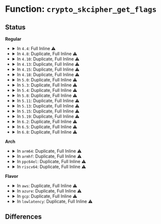 # Function: <code>crypto_skcipher_get_flags</code>

## Status
<b>Regular</b>
<ul>
<li>
<details>
<summary>In <code>4.4</code>: Full Inline ⚠️</summary>

**Collision:** Unique Static

**Inline:** Full

**Transformation:** False

**Instances:**

```
In crypto/skcipher.c (0)
Location: include/crypto/skcipher.h:271
Inline: True
```
</details>
</li>
<li>
<details>
<summary>In <code>4.8</code>: Duplicate, Full Inline ⚠️</summary>

**Collision:** Static Duplication

**Inline:** Full

**Transformation:** False

**Instances:**

```
In crypto/skcipher.c (0)
Location: include/crypto/skcipher.h:331
Inline: True
```
```
In crypto/cts.c (0)
Location: include/crypto/skcipher.h:331
Inline: True
```
```
In crypto/ctr.c (0)
Location: include/crypto/skcipher.h:331
Inline: True
```
</details>
</li>
<li>
<details>
<summary>In <code>4.10</code>: Duplicate, Full Inline ⚠️</summary>

**Collision:** Static Duplication

**Inline:** Full

**Transformation:** False

**Instances:**

```
In crypto/skcipher.c (0)
Location: include/crypto/skcipher.h:331
Inline: True
```
```
In crypto/cbc.c (0)
Location: include/crypto/skcipher.h:331
Inline: True
```
```
In crypto/cts.c (0)
Location: include/crypto/skcipher.h:331
Inline: True
```
```
In crypto/xts.c (0)
Location: include/crypto/skcipher.h:331
Inline: True
```
```
In crypto/ctr.c (0)
Location: include/crypto/skcipher.h:331
Inline: True
```
</details>
</li>
<li>
<details>
<summary>In <code>4.13</code>: Duplicate, Full Inline ⚠️</summary>

**Collision:** Static Duplication

**Inline:** Full

**Transformation:** False

**Instances:**

```
In crypto/skcipher.c (0)
Location: include/crypto/skcipher.h:365
Inline: True
```
```
In crypto/cbc.c (0)
Location: include/crypto/skcipher.h:365
Inline: True
```
```
In crypto/cts.c (0)
Location: include/crypto/skcipher.h:365
Inline: True
```
```
In crypto/xts.c (0)
Location: include/crypto/skcipher.h:365
Inline: True
```
```
In crypto/ctr.c (0)
Location: include/crypto/skcipher.h:365
Inline: True
```
</details>
</li>
<li>
<details>
<summary>In <code>4.15</code>: Duplicate, Full Inline ⚠️</summary>

**Collision:** Static Duplication

**Inline:** Full

**Transformation:** False

**Instances:**

```
In crypto/skcipher.c (0)
Location: include/crypto/skcipher.h:365
Inline: True
```
```
In crypto/cbc.c (0)
Location: include/crypto/skcipher.h:365
Inline: True
```
```
In crypto/cts.c (0)
Location: include/crypto/skcipher.h:365
Inline: True
```
```
In crypto/xts.c (0)
Location: include/crypto/skcipher.h:365
Inline: True
```
```
In crypto/ctr.c (0)
Location: include/crypto/skcipher.h:365
Inline: True
```
```
In crypto/gcm.c (0)
Location: include/crypto/skcipher.h:365
Inline: True
```
</details>
</li>
<li>
<details>
<summary>In <code>4.18</code>: Duplicate, Full Inline ⚠️</summary>

**Collision:** Static Duplication

**Inline:** Full

**Transformation:** False

**Instances:**

```
In fs/crypto/crypto.c (ffffffff812fa523)
Location: include/crypto/skcipher.h:365
Inline: True
Inline callers:
  - fs/crypto/crypto.c:fscrypt_do_page_crypto
  - fs/crypto/crypto.c:fscrypt_do_page_crypto
```
```
In fs/crypto/fname.c (ffffffff812fae9d)
Location: include/crypto/skcipher.h:365
Inline: True
Inline callers:
  - fs/crypto/fname.c:fname_encrypt
```
```
In fs/crypto/keyinfo.c (ffffffff812fba28)
Location: include/crypto/skcipher.h:365
Inline: True
Inline callers:
  - fs/crypto/keyinfo.c:derive_key_aes
```
```
In fs/ecryptfs/crypto.c (ffffffff813b7a8f)
Location: include/crypto/skcipher.h:365
Inline: True
Inline callers:
  - fs/ecryptfs/crypto.c:crypt_scatterlist
  - fs/ecryptfs/crypto.c:crypt_scatterlist
```
```
In fs/ecryptfs/keystore.c (ffffffff813bab65)
Location: include/crypto/skcipher.h:365
Inline: True
Inline callers:
  - fs/ecryptfs/keystore.c:write_tag_3_packet
  - fs/ecryptfs/keystore.c:decrypt_passphrase_encrypted_session_key
  - fs/ecryptfs/keystore.c:ecryptfs_parse_tag_70_packet
  - fs/ecryptfs/keystore.c:ecryptfs_write_tag_70_packet
```
```
In security/keys/encrypted-keys/encrypted.c (ffffffff813eff41)
Location: include/crypto/skcipher.h:365
Inline: True
```
```
In crypto/skcipher.c (ffffffff8145cee9)
Location: include/crypto/skcipher.h:365
Inline: True
Inline callers:
  - crypto/skcipher.c:skcipher_setkey_ablkcipher
  - crypto/skcipher.c:skcipher_setkey_blkcipher
```
```
In crypto/seqiv.c (ffffffff8145e740)
Location: include/crypto/skcipher.h:365
Inline: True
Inline callers:
  - crypto/seqiv.c:seqiv_aead_encrypt
```
```
In crypto/cbc.c (ffffffff8146883d)
Location: include/crypto/skcipher.h:365
Inline: True
Inline callers:
  - crypto/cbc.c:crypto_cbc_setkey
```
```
In crypto/cts.c (ffffffff81469786)
Location: include/crypto/skcipher.h:365
Inline: True
Inline callers:
  - crypto/cts.c:crypto_cts_decrypt
  - crypto/cts.c:crypto_cts_decrypt
  - crypto/cts.c:cts_cbc_decrypt
  - crypto/cts.c:crypto_cts_encrypt
  - crypto/cts.c:crypto_cts_encrypt
  - crypto/cts.c:cts_cbc_encrypt
  - crypto/cts.c:crypto_cts_setkey
  - crypto/cts.c:crypto_cts_setkey
```
```
In crypto/xts.c (ffffffff8146a3a3)
Location: include/crypto/skcipher.h:365
Inline: True
Inline callers:
  - crypto/xts.c:do_decrypt
  - crypto/xts.c:do_encrypt
```
```
In crypto/ctr.c (ffffffff8146a87d)
Location: include/crypto/skcipher.h:365
Inline: True
Inline callers:
  - crypto/ctr.c:crypto_rfc3686_crypt
  - crypto/ctr.c:crypto_rfc3686_setkey
  - crypto/ctr.c:crypto_rfc3686_setkey
```
```
In crypto/gcm.c (ffffffff8146b349)
Location: include/crypto/skcipher.h:365
Inline: True
Inline callers:
  - crypto/gcm.c:crypto_rfc4543_crypt
  - crypto/gcm.c:gcm_dec_hash_continue
  - crypto/gcm.c:crypto_gcm_encrypt
  - crypto/gcm.c:crypto_gcm_setkey
  - crypto/gcm.c:crypto_gcm_setkey
```
```
In crypto/drbg.c (ffffffff8146fd68)
Location: include/crypto/skcipher.h:365
Inline: True
Inline callers:
  - crypto/drbg.c:drbg_kcapi_sym_ctr
```
</details>
</li>
<li>
<details>
<summary>In <code>5.0</code>: Duplicate, Full Inline ⚠️</summary>

**Collision:** Static Duplication

**Inline:** Full

**Transformation:** False

**Instances:**

```
In fs/crypto/crypto.c (ffffffff8130f8db)
Location: include/crypto/skcipher.h:384
Inline: True
Inline callers:
  - fs/crypto/crypto.c:fscrypt_do_page_crypto
  - fs/crypto/crypto.c:fscrypt_do_page_crypto
```
```
In fs/crypto/fname.c (ffffffff81310260)
Location: include/crypto/skcipher.h:384
Inline: True
Inline callers:
  - fs/crypto/fname.c:fname_encrypt
```
```
In fs/crypto/keyinfo.c (ffffffff81310f91)
Location: include/crypto/skcipher.h:384
Inline: True
Inline callers:
  - fs/crypto/keyinfo.c:derive_key_aes
```
```
In fs/ecryptfs/crypto.c (ffffffff813d0ff0)
Location: include/crypto/skcipher.h:384
Inline: True
Inline callers:
  - fs/ecryptfs/crypto.c:crypt_scatterlist
  - fs/ecryptfs/crypto.c:crypt_scatterlist
```
```
In fs/ecryptfs/keystore.c (ffffffff813d414d)
Location: include/crypto/skcipher.h:384
Inline: True
Inline callers:
  - fs/ecryptfs/keystore.c:write_tag_3_packet
  - fs/ecryptfs/keystore.c:decrypt_passphrase_encrypted_session_key
  - fs/ecryptfs/keystore.c:ecryptfs_parse_tag_70_packet
  - fs/ecryptfs/keystore.c:ecryptfs_write_tag_70_packet
```
```
In security/keys/encrypted-keys/encrypted.c (ffffffff8140b22d)
Location: include/crypto/skcipher.h:384
Inline: True
```
```
In crypto/skcipher.c (ffffffff8147a79b)
Location: include/crypto/skcipher.h:384
Inline: True
Inline callers:
  - crypto/skcipher.c:skcipher_setkey_ablkcipher
  - crypto/skcipher.c:skcipher_setkey_blkcipher
```
```
In crypto/seqiv.c (ffffffff8147c035)
Location: include/crypto/skcipher.h:384
Inline: True
Inline callers:
  - crypto/seqiv.c:seqiv_aead_encrypt
```
```
In crypto/cbc.c (ffffffff814864ad)
Location: include/crypto/skcipher.h:384
Inline: True
Inline callers:
  - crypto/cbc.c:crypto_cbc_setkey
```
```
In crypto/cts.c (ffffffff814874ca)
Location: include/crypto/skcipher.h:384
Inline: True
Inline callers:
  - crypto/cts.c:crypto_cts_decrypt
  - crypto/cts.c:crypto_cts_decrypt
  - crypto/cts.c:cts_cbc_decrypt
  - crypto/cts.c:crypto_cts_encrypt
  - crypto/cts.c:crypto_cts_encrypt
  - crypto/cts.c:cts_cbc_encrypt
  - crypto/cts.c:crypto_cts_setkey
  - crypto/cts.c:crypto_cts_setkey
```
```
In crypto/xts.c (ffffffff814878d6)
Location: include/crypto/skcipher.h:384
Inline: True
```
```
In crypto/ctr.c (ffffffff814880fa)
Location: include/crypto/skcipher.h:384
Inline: True
Inline callers:
  - crypto/ctr.c:crypto_rfc3686_crypt
  - crypto/ctr.c:crypto_rfc3686_setkey
  - crypto/ctr.c:crypto_rfc3686_setkey
```
```
In crypto/gcm.c (ffffffff814895cc)
Location: include/crypto/skcipher.h:384
Inline: True
Inline callers:
  - crypto/gcm.c:crypto_rfc4543_copy_src_to_dst
  - crypto/gcm.c:gcm_dec_hash_continue
  - crypto/gcm.c:crypto_gcm_encrypt
  - crypto/gcm.c:crypto_gcm_setkey
  - crypto/gcm.c:crypto_gcm_setkey
```
```
In crypto/drbg.c (ffffffff8149010f)
Location: include/crypto/skcipher.h:384
Inline: True
Inline callers:
  - crypto/drbg.c:drbg_kcapi_sym_ctr
```
</details>
</li>
<li>
<details>
<summary>In <code>5.3</code>: Duplicate, Full Inline ⚠️</summary>

**Collision:** Static Duplication

**Inline:** Full

**Transformation:** False

**Instances:**

```
In crypto/skcipher.c (ffffffff814a8891)
Location: include/crypto/skcipher.h:319
Inline: True
Inline callers:
  - crypto/skcipher.c:skcipher_setkey_simple
  - crypto/skcipher.c:crypto_skcipher_decrypt
  - crypto/skcipher.c:crypto_skcipher_encrypt
  - crypto/skcipher.c:skcipher_setkey_ablkcipher
  - crypto/skcipher.c:skcipher_setkey_blkcipher
```
```
In crypto/cts.c (ffffffff814b4953)
Location: include/crypto/skcipher.h:319
Inline: True
Inline callers:
  - crypto/cts.c:crypto_cts_setkey
  - crypto/cts.c:crypto_cts_setkey
```
```
In crypto/xts.c (ffffffff814b56a2)
Location: include/crypto/skcipher.h:319
Inline: True
```
```
In crypto/ctr.c (ffffffff814b5ac4)
Location: include/crypto/skcipher.h:319
Inline: True
Inline callers:
  - crypto/ctr.c:crypto_rfc3686_setkey
  - crypto/ctr.c:crypto_rfc3686_setkey
```
```
In crypto/gcm.c (ffffffff814b6f89)
Location: include/crypto/skcipher.h:319
Inline: True
Inline callers:
  - crypto/gcm.c:crypto_gcm_setkey
```
</details>
</li>
<li>
<details>
<summary>In <code>5.4</code>: Duplicate, Full Inline ⚠️</summary>

**Collision:** Static Duplication

**Inline:** Full

**Transformation:** False

**Instances:**

```
In crypto/skcipher.c (ffffffff814c34f1)
Location: include/crypto/skcipher.h:349
Inline: True
Inline callers:
  - crypto/skcipher.c:skcipher_setkey_simple
  - crypto/skcipher.c:crypto_skcipher_decrypt
  - crypto/skcipher.c:crypto_skcipher_encrypt
  - crypto/skcipher.c:skcipher_setkey_ablkcipher
  - crypto/skcipher.c:skcipher_setkey_blkcipher
```
```
In crypto/cts.c (ffffffff814cd6c3)
Location: include/crypto/skcipher.h:349
Inline: True
Inline callers:
  - crypto/cts.c:crypto_cts_setkey
  - crypto/cts.c:crypto_cts_setkey
```
```
In crypto/xts.c (ffffffff814ce8a2)
Location: include/crypto/skcipher.h:349
Inline: True
```
```
In crypto/ctr.c (ffffffff814cecc4)
Location: include/crypto/skcipher.h:349
Inline: True
Inline callers:
  - crypto/ctr.c:crypto_rfc3686_setkey
  - crypto/ctr.c:crypto_rfc3686_setkey
```
```
In crypto/gcm.c (ffffffff814d01a9)
Location: include/crypto/skcipher.h:349
Inline: True
Inline callers:
  - crypto/gcm.c:crypto_gcm_setkey
```
</details>
</li>
<li>
<details>
<summary>In <code>5.8</code>: Duplicate, Full Inline ⚠️</summary>

**Collision:** Static Duplication

**Inline:** Full

**Transformation:** False

**Instances:**

```
In crypto/skcipher.c (ffffffff81522dbd)
Location: include/crypto/skcipher.h:311
Inline: True
Inline callers:
  - crypto/skcipher.c:skcipher_setkey_simple
  - crypto/skcipher.c:crypto_skcipher_decrypt
  - crypto/skcipher.c:crypto_skcipher_encrypt
```
```
In crypto/cts.c (ffffffff8152cb2f)
Location: include/crypto/skcipher.h:311
Inline: True
Inline callers:
  - crypto/cts.c:crypto_cts_setkey
```
```
In crypto/xts.c (ffffffff8152db7e)
Location: include/crypto/skcipher.h:311
Inline: True
```
```
In crypto/ctr.c (ffffffff8152e07c)
Location: include/crypto/skcipher.h:311
Inline: True
Inline callers:
  - crypto/ctr.c:crypto_rfc3686_setkey
```
</details>
</li>
<li>
<details>
<summary>In <code>5.11</code>: Duplicate, Full Inline ⚠️</summary>

**Collision:** Static Duplication

**Inline:** Full

**Transformation:** False

**Instances:**

```
In crypto/skcipher.c (ffffffff8153fd0d)
Location: include/crypto/skcipher.h:311
Inline: True
Inline callers:
  - crypto/skcipher.c:skcipher_setkey_simple
  - crypto/skcipher.c:crypto_skcipher_decrypt
  - crypto/skcipher.c:crypto_skcipher_encrypt
```
```
In crypto/cts.c (ffffffff81549b9f)
Location: include/crypto/skcipher.h:311
Inline: True
Inline callers:
  - crypto/cts.c:crypto_cts_setkey
```
```
In crypto/xts.c (ffffffff8154ab4e)
Location: include/crypto/skcipher.h:311
Inline: True
```
```
In crypto/ctr.c (ffffffff8154b09c)
Location: include/crypto/skcipher.h:311
Inline: True
Inline callers:
  - crypto/ctr.c:crypto_rfc3686_setkey
```
</details>
</li>
<li>
<details>
<summary>In <code>5.13</code>: Duplicate, Full Inline ⚠️</summary>

**Collision:** Static Duplication

**Inline:** Full

**Transformation:** False

**Instances:**

```
In crypto/skcipher.c (ffffffff8154827a)
Location: include/crypto/skcipher.h:313
Inline: True
Inline callers:
  - crypto/skcipher.c:skcipher_setkey_simple
  - crypto/skcipher.c:crypto_skcipher_decrypt
  - crypto/skcipher.c:crypto_skcipher_encrypt
```
```
In crypto/cts.c (ffffffff815521ec)
Location: include/crypto/skcipher.h:313
Inline: True
Inline callers:
  - crypto/cts.c:crypto_cts_setkey
```
```
In crypto/xts.c (ffffffff8155316e)
Location: include/crypto/skcipher.h:313
Inline: True
```
```
In crypto/ctr.c (ffffffff815536bc)
Location: include/crypto/skcipher.h:313
Inline: True
Inline callers:
  - crypto/ctr.c:crypto_rfc3686_setkey
```
</details>
</li>
<li>
<details>
<summary>In <code>5.15</code>: Duplicate, Full Inline ⚠️</summary>

**Collision:** Static Duplication

**Inline:** Full

**Transformation:** False

**Instances:**

```
In crypto/skcipher.c (ffffffff815a8a5a)
Location: include/crypto/skcipher.h:313
Inline: True
Inline callers:
  - crypto/skcipher.c:skcipher_setkey_simple
  - crypto/skcipher.c:crypto_skcipher_decrypt
  - crypto/skcipher.c:crypto_skcipher_encrypt
```
```
In crypto/cts.c (ffffffff815b31ec)
Location: include/crypto/skcipher.h:313
Inline: True
Inline callers:
  - crypto/cts.c:crypto_cts_setkey
```
```
In crypto/xts.c (ffffffff815b419e)
Location: include/crypto/skcipher.h:313
Inline: True
```
```
In crypto/ctr.c (ffffffff815b46ec)
Location: include/crypto/skcipher.h:313
Inline: True
Inline callers:
  - crypto/ctr.c:crypto_rfc3686_setkey
```
</details>
</li>
<li>
<details>
<summary>In <code>5.19</code>: Duplicate, Full Inline ⚠️</summary>

**Collision:** Static Duplication

**Inline:** Full

**Transformation:** False

**Instances:**

```
In crypto/skcipher.c (ffffffff8164fe4a)
Location: include/crypto/skcipher.h:317
Inline: True
Inline callers:
  - crypto/skcipher.c:skcipher_setkey_simple
  - crypto/skcipher.c:crypto_skcipher_decrypt
  - crypto/skcipher.c:crypto_skcipher_encrypt
```
```
In crypto/cts.c (ffffffff8165c1bc)
Location: include/crypto/skcipher.h:317
Inline: True
Inline callers:
  - crypto/cts.c:crypto_cts_setkey
```
```
In crypto/xts.c (ffffffff8165d001)
Location: include/crypto/skcipher.h:317
Inline: True
```
```
In crypto/ctr.c (ffffffff8165d5ad)
Location: include/crypto/skcipher.h:317
Inline: True
Inline callers:
  - crypto/ctr.c:crypto_rfc3686_setkey
```
</details>
</li>
<li>
<details>
<summary>In <code>6.2</code>: Duplicate, Full Inline ⚠️</summary>

**Collision:** Static Duplication

**Inline:** Full

**Transformation:** False

**Instances:**

```
In crypto/skcipher.c (ffffffff8170932a)
Location: include/crypto/skcipher.h:317
Inline: True
Inline callers:
  - crypto/skcipher.c:skcipher_setkey_simple
  - crypto/skcipher.c:crypto_skcipher_decrypt
  - crypto/skcipher.c:crypto_skcipher_encrypt
```
```
In crypto/cts.c (ffffffff81715b5c)
Location: include/crypto/skcipher.h:317
Inline: True
Inline callers:
  - crypto/cts.c:crypto_cts_setkey
```
```
In crypto/xts.c (ffffffff81716ae1)
Location: include/crypto/skcipher.h:317
Inline: True
```
```
In crypto/ctr.c (ffffffff817171ed)
Location: include/crypto/skcipher.h:317
Inline: True
Inline callers:
  - crypto/ctr.c:crypto_rfc3686_setkey
```
</details>
</li>
<li>
<details>
<summary>In <code>6.5</code>: Duplicate, Full Inline ⚠️</summary>

**Collision:** Static Duplication

**Inline:** Full

**Transformation:** False

**Instances:**

```
In crypto/skcipher.c (ffffffff81742b6c)
Location: include/crypto/skcipher.h:339
Inline: True
Inline callers:
  - crypto/skcipher.c:skcipher_setkey_simple
  - crypto/skcipher.c:crypto_skcipher_decrypt
  - crypto/skcipher.c:crypto_skcipher_encrypt
```
```
In crypto/cts.c (ffffffff8175140c)
Location: include/crypto/skcipher.h:339
Inline: True
Inline callers:
  - crypto/cts.c:crypto_cts_setkey
```
```
In crypto/xts.c (ffffffff81752391)
Location: include/crypto/skcipher.h:339
Inline: True
```
```
In crypto/ctr.c (ffffffff81752afd)
Location: include/crypto/skcipher.h:339
Inline: True
Inline callers:
  - crypto/ctr.c:crypto_rfc3686_setkey
```
</details>
</li>
<li>
<details>
<summary>In <code>6.8</code>: Duplicate, Full Inline ⚠️</summary>

**Collision:** Static Duplication

**Inline:** Full

**Transformation:** False

**Instances:**

```
In crypto/skcipher.c (ffffffff81784dac)
Location: include/crypto/skcipher.h:564
Inline: True
Inline callers:
  - crypto/skcipher.c:skcipher_setkey_simple
  - crypto/skcipher.c:crypto_skcipher_decrypt
  - crypto/skcipher.c:crypto_skcipher_encrypt
  - crypto/skcipher.c:crypto_skcipher_setkey
```
```
In crypto/cts.c (ffffffff8179325c)
Location: include/crypto/skcipher.h:564
Inline: True
Inline callers:
  - crypto/cts.c:crypto_cts_setkey
```
```
In crypto/xts.c (ffffffff81794221)
Location: include/crypto/skcipher.h:564
Inline: True
```
```
In crypto/ctr.c (ffffffff81794a6d)
Location: include/crypto/skcipher.h:564
Inline: True
Inline callers:
  - crypto/ctr.c:crypto_rfc3686_setkey
```
</details>
</li>
</ul>
<b>Arch</b>
<ul>
<li>
<details>
<summary>In <code>arm64</code>: Duplicate, Full Inline ⚠️</summary>

**Collision:** Static Duplication

**Inline:** Full

**Transformation:** False

**Instances:**

```
In crypto/skcipher.c (ffff8000105bdd2c)
Location: include/crypto/skcipher.h:349
Inline: True
Inline callers:
  - crypto/skcipher.c:skcipher_setkey_simple
  - crypto/skcipher.c:crypto_skcipher_decrypt
  - crypto/skcipher.c:crypto_skcipher_encrypt
  - crypto/skcipher.c:skcipher_setkey_ablkcipher
  - crypto/skcipher.c:skcipher_setkey_blkcipher
```
```
In crypto/cts.c (ffff8000105c957c)
Location: include/crypto/skcipher.h:349
Inline: True
Inline callers:
  - crypto/cts.c:crypto_cts_setkey
  - crypto/cts.c:crypto_cts_setkey
```
```
In crypto/xts.c (ffff8000105caaa0)
Location: include/crypto/skcipher.h:349
Inline: True
```
```
In crypto/ctr.c (ffff8000105cabfc)
Location: include/crypto/skcipher.h:349
Inline: True
Inline callers:
  - crypto/ctr.c:crypto_rfc3686_setkey
  - crypto/ctr.c:crypto_rfc3686_setkey
```
```
In crypto/gcm.c (ffff8000105cc68c)
Location: include/crypto/skcipher.h:349
Inline: True
Inline callers:
  - crypto/gcm.c:crypto_gcm_setkey
```
</details>
</li>
<li>
<details>
<summary>In <code>armhf</code>: Duplicate, Full Inline ⚠️</summary>

**Collision:** Static Duplication

**Inline:** Full

**Transformation:** False

**Instances:**

```
In crypto/skcipher.c (c076bb70)
Location: include/crypto/skcipher.h:349
Inline: True
Inline callers:
  - crypto/skcipher.c:skcipher_setkey_simple
  - crypto/skcipher.c:crypto_skcipher_decrypt
  - crypto/skcipher.c:crypto_skcipher_encrypt
  - crypto/skcipher.c:skcipher_setkey_ablkcipher
  - crypto/skcipher.c:skcipher_setkey_blkcipher
```
```
In crypto/cts.c (c0777148)
Location: include/crypto/skcipher.h:349
Inline: True
Inline callers:
  - crypto/cts.c:crypto_cts_setkey
  - crypto/cts.c:crypto_cts_setkey
```
```
In crypto/xts.c (c0778698)
Location: include/crypto/skcipher.h:349
Inline: True
```
```
In crypto/ctr.c (c07787cc)
Location: include/crypto/skcipher.h:349
Inline: True
Inline callers:
  - crypto/ctr.c:crypto_rfc3686_setkey
  - crypto/ctr.c:crypto_rfc3686_setkey
```
```
In crypto/gcm.c (c077a56c)
Location: include/crypto/skcipher.h:349
Inline: True
Inline callers:
  - crypto/gcm.c:crypto_gcm_setkey
```
</details>
</li>
<li>
<details>
<summary>In <code>ppc64el</code>: Duplicate, Full Inline ⚠️</summary>

**Collision:** Static Duplication

**Inline:** Full

**Transformation:** False

**Instances:**

```
In crypto/skcipher.c (c000000000745218)
Location: include/crypto/skcipher.h:349
Inline: True
Inline callers:
  - crypto/skcipher.c:skcipher_setkey_simple
  - crypto/skcipher.c:crypto_skcipher_decrypt
  - crypto/skcipher.c:crypto_skcipher_encrypt
  - crypto/skcipher.c:skcipher_setkey_ablkcipher
  - crypto/skcipher.c:skcipher_setkey_blkcipher
```
```
In crypto/cts.c (c000000000753ba8)
Location: include/crypto/skcipher.h:349
Inline: True
Inline callers:
  - crypto/cts.c:crypto_cts_setkey
  - crypto/cts.c:crypto_cts_setkey
```
```
In crypto/xts.c (c000000000755424)
Location: include/crypto/skcipher.h:349
Inline: True
```
```
In crypto/ctr.c (c0000000007559d8)
Location: include/crypto/skcipher.h:349
Inline: True
Inline callers:
  - crypto/ctr.c:crypto_rfc3686_setkey
  - crypto/ctr.c:crypto_rfc3686_setkey
```
```
In crypto/gcm.c (c000000000757adc)
Location: include/crypto/skcipher.h:349
Inline: True
Inline callers:
  - crypto/gcm.c:crypto_gcm_setkey
```
</details>
</li>
<li>
<details>
<summary>In <code>riscv64</code>: Duplicate, Full Inline ⚠️</summary>

**Collision:** Static Duplication

**Inline:** Full

**Transformation:** False

**Instances:**

```
In crypto/skcipher.c (ffffffe00040323c)
Location: include/crypto/skcipher.h:349
Inline: True
Inline callers:
  - crypto/skcipher.c:skcipher_setkey_simple
  - crypto/skcipher.c:crypto_skcipher_decrypt
  - crypto/skcipher.c:crypto_skcipher_encrypt
  - crypto/skcipher.c:skcipher_setkey_ablkcipher
  - crypto/skcipher.c:skcipher_setkey_blkcipher
```
```
In crypto/cts.c (ffffffe00040dd8e)
Location: include/crypto/skcipher.h:349
Inline: True
Inline callers:
  - crypto/cts.c:crypto_cts_setkey
  - crypto/cts.c:crypto_cts_setkey
```
```
In crypto/xts.c (ffffffe00040eca8)
Location: include/crypto/skcipher.h:349
Inline: True
```
```
In crypto/ctr.c (ffffffe00040f0c6)
Location: include/crypto/skcipher.h:349
Inline: True
Inline callers:
  - crypto/ctr.c:crypto_rfc3686_setkey
  - crypto/ctr.c:crypto_rfc3686_setkey
```
```
In crypto/gcm.c (ffffffe000410602)
Location: include/crypto/skcipher.h:349
Inline: True
Inline callers:
  - crypto/gcm.c:crypto_gcm_setkey
```
</details>
</li>
</ul>
<b>Flavor</b>
<ul>
<li>
<details>
<summary>In <code>aws</code>: Duplicate, Full Inline ⚠️</summary>

**Collision:** Static Duplication

**Inline:** Full

**Transformation:** False

**Instances:**

```
In crypto/skcipher.c (ffffffff814bbad1)
Location: include/crypto/skcipher.h:349
Inline: True
Inline callers:
  - crypto/skcipher.c:skcipher_setkey_simple
  - crypto/skcipher.c:crypto_skcipher_decrypt
  - crypto/skcipher.c:crypto_skcipher_encrypt
  - crypto/skcipher.c:skcipher_setkey_ablkcipher
  - crypto/skcipher.c:skcipher_setkey_blkcipher
```
```
In crypto/cts.c (ffffffff814c5ca3)
Location: include/crypto/skcipher.h:349
Inline: True
Inline callers:
  - crypto/cts.c:crypto_cts_setkey
  - crypto/cts.c:crypto_cts_setkey
```
```
In crypto/xts.c (ffffffff814c6e82)
Location: include/crypto/skcipher.h:349
Inline: True
```
```
In crypto/ctr.c (ffffffff814c72a4)
Location: include/crypto/skcipher.h:349
Inline: True
Inline callers:
  - crypto/ctr.c:crypto_rfc3686_setkey
  - crypto/ctr.c:crypto_rfc3686_setkey
```
```
In crypto/gcm.c (ffffffff814c8789)
Location: include/crypto/skcipher.h:349
Inline: True
Inline callers:
  - crypto/gcm.c:crypto_gcm_setkey
```
</details>
</li>
<li>
<details>
<summary>In <code>azure</code>: Duplicate, Full Inline ⚠️</summary>

**Collision:** Static Duplication

**Inline:** Full

**Transformation:** False

**Instances:**

```
In crypto/skcipher.c (ffffffff814ac4f1)
Location: include/crypto/skcipher.h:349
Inline: True
Inline callers:
  - crypto/skcipher.c:skcipher_setkey_simple
  - crypto/skcipher.c:crypto_skcipher_decrypt
  - crypto/skcipher.c:crypto_skcipher_encrypt
  - crypto/skcipher.c:skcipher_setkey_ablkcipher
  - crypto/skcipher.c:skcipher_setkey_blkcipher
```
```
In crypto/cts.c (ffffffff814b66c3)
Location: include/crypto/skcipher.h:349
Inline: True
Inline callers:
  - crypto/cts.c:crypto_cts_setkey
  - crypto/cts.c:crypto_cts_setkey
```
```
In crypto/xts.c (ffffffff814b78a2)
Location: include/crypto/skcipher.h:349
Inline: True
```
```
In crypto/ctr.c (ffffffff814b7cc4)
Location: include/crypto/skcipher.h:349
Inline: True
Inline callers:
  - crypto/ctr.c:crypto_rfc3686_setkey
  - crypto/ctr.c:crypto_rfc3686_setkey
```
```
In crypto/gcm.c (ffffffff814b91a9)
Location: include/crypto/skcipher.h:349
Inline: True
Inline callers:
  - crypto/gcm.c:crypto_gcm_setkey
```
</details>
</li>
<li>
<details>
<summary>In <code>gcp</code>: Duplicate, Full Inline ⚠️</summary>

**Collision:** Static Duplication

**Inline:** Full

**Transformation:** False

**Instances:**

```
In crypto/skcipher.c (ffffffff814b7b61)
Location: include/crypto/skcipher.h:349
Inline: True
Inline callers:
  - crypto/skcipher.c:skcipher_setkey_simple
  - crypto/skcipher.c:crypto_skcipher_decrypt
  - crypto/skcipher.c:crypto_skcipher_encrypt
  - crypto/skcipher.c:skcipher_setkey_ablkcipher
  - crypto/skcipher.c:skcipher_setkey_blkcipher
```
```
In crypto/cts.c (ffffffff814c1d33)
Location: include/crypto/skcipher.h:349
Inline: True
Inline callers:
  - crypto/cts.c:crypto_cts_setkey
  - crypto/cts.c:crypto_cts_setkey
```
```
In crypto/xts.c (ffffffff814c2f12)
Location: include/crypto/skcipher.h:349
Inline: True
```
```
In crypto/ctr.c (ffffffff814c3334)
Location: include/crypto/skcipher.h:349
Inline: True
Inline callers:
  - crypto/ctr.c:crypto_rfc3686_setkey
  - crypto/ctr.c:crypto_rfc3686_setkey
```
```
In crypto/gcm.c (ffffffff814c4819)
Location: include/crypto/skcipher.h:349
Inline: True
Inline callers:
  - crypto/gcm.c:crypto_gcm_setkey
```
</details>
</li>
<li>
<details>
<summary>In <code>lowlatency</code>: Duplicate, Full Inline ⚠️</summary>

**Collision:** Static Duplication

**Inline:** Full

**Transformation:** False

**Instances:**

```
In crypto/skcipher.c (ffffffff814d0641)
Location: include/crypto/skcipher.h:349
Inline: True
Inline callers:
  - crypto/skcipher.c:skcipher_setkey_simple
  - crypto/skcipher.c:crypto_skcipher_decrypt
  - crypto/skcipher.c:crypto_skcipher_encrypt
  - crypto/skcipher.c:skcipher_setkey_ablkcipher
  - crypto/skcipher.c:skcipher_setkey_blkcipher
```
```
In crypto/cts.c (ffffffff814da803)
Location: include/crypto/skcipher.h:349
Inline: True
Inline callers:
  - crypto/cts.c:crypto_cts_setkey
  - crypto/cts.c:crypto_cts_setkey
```
```
In crypto/xts.c (ffffffff814db9e2)
Location: include/crypto/skcipher.h:349
Inline: True
```
```
In crypto/ctr.c (ffffffff814dbe04)
Location: include/crypto/skcipher.h:349
Inline: True
Inline callers:
  - crypto/ctr.c:crypto_rfc3686_setkey
  - crypto/ctr.c:crypto_rfc3686_setkey
```
```
In crypto/gcm.c (ffffffff814dd2e9)
Location: include/crypto/skcipher.h:349
Inline: True
Inline callers:
  - crypto/gcm.c:crypto_gcm_setkey
```
</details>
</li>
</ul>

## Differences
